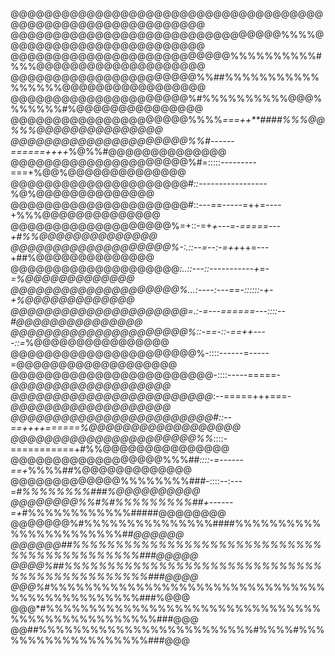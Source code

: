 @@@@@@@@@@@@@@@@@@@@@@@@@@@@@@@@@@@@@@@@@@@@@@@@@@@@@@@@@@@@
@@@@@@@@@@@@@@@@@@@@@@@@@@@@@@@@%%%%@@@@@@@@@@@@@@@@@@@@@@@@
@@@@@@@@@@@@@@@@@@@@@@@@@@%%%%%%%%%%#%%%@@@@@@@@@@@@@@@@@@@@
@@@@@@@@@@@@@@@@@@@@@@%%##%%%%%%%%%%%%%%%%%@@@@@@@@@@@@@@@@@
@@@@@@@@@@@@@@@@@@@@@%#%%%%%%%%%%@@@%%%%%%%#%@@@@@@@@@@@@@@@
@@@@@@@@@@@@@@@@@@@@@%%%%_===++\*\*####%%%@@%%%@@@@@@@@@@@@@@@
@@@@@@@@@@@@@@@@@@@@@%%#------======++++_%@%%#@@@@@@@@@@@@@@
@@@@@@@@@@@@@@@@@@@@@%#=:::::---------===+%@@%@@@@@@@@@@@@@@
@@@@@@@@@@@@@@@@@@@@@#_::-----------------_%@%@@@@@@@@@@@@@@
@@@@@@@@@@@@@@@@@@@@@#::---==-----=++=----+%%%@@@@@@@@@@@@@@
@@@@@@@@@@@@@@@@@@@%=+::-=+_+---=-=====---+#%%@@@@@@@@@@@@@@
@@@@@@@@@@@@@@@@@@@%-:.::--=--:-=++_++=---+##%@@@@@@@@@@@@@@
@@@@@@@@@@@@@@@@@@@@_:..::---::-----------+=-=%@@@@@@@@@@@@@
@@@@@@@@@@@@@@@@@@@@%...:----:---==-::::::-+-+%@@@@@@@@@@@@@
@@@@@@@@@@@@@@@@@@@@@=.:-=---======---::::--#@@@@@@@@@@@@@@@
@@@@@@@@@@@@@@@@@@@@@%::-==-::-==++----::=_%@@@@@@@@@@@@@@@@
@@@@@@@@@@@@@@@@@@@@@@%-::::------=-----=@@@@@@@@@@@@@@@@@@@
@@@@@@@@@@@@@@@@@@@@@@@@-::::-----=====-_@@@@@@@@@@@@@@@@@@@
@@@@@@@@@@@@@@@@@@@@@@@@_:--=====+++===-_@@@@@@@@@@@@@@@@@@@
@@@@@@@@@@@@@@@@@@@@@@@@#::--==++++======%@@@@@@@@@@@@@@@@@@
@@@@@@@@@@@@@@@@@@@@@@%%_::::-===========+#%%@@@@@@@@@@@@@@@
@@@@@@@@@@@@@@@@@@%%%##_::::-=------==+_%%%%##%@@@@@@@@@@@@@
@@@@@@@@@@@@@%%%%%%%%###-::::--:---=_#%%%%%%%%###%@@@@@@@@@@
@@@@@@@@%%#%#%%%%%%%%%##+------=+_#%%%%%%%%%%%%#####@@@@@@@@
@@@@@@@%#%%%%%%%%%%%%%%%####%%%%%%%%%%%%%%%%%%%%%%%#_#@@@@@@
@@@@@@##%%%%%%%%%%%%%%%%%%%%%%%%%%%%%%%%%%%%%%%%%%%%###@@@@@
@@@@%##%%%%%%%%%%%%%%%%%%%%%%%%%%%%%%%%%%%%%%%%%%%%%%###@@@@
@@@%_#%%%%%%%%%%%%%%%%%%%%%%%%%%%%%%%%%%%%%%%%%%%%%%%###%@@@
@@@\*#%%%%%%%%%%%%%%%%%%%%%%%%%%%%%%%%%%%%%%%%%%%%%%%%%###@@@
@@##%%%%%%%%%%%%%%%%%%%%%%%%%#%%%%#%%%%%%%%%%%%%%%%%%%###@@@

